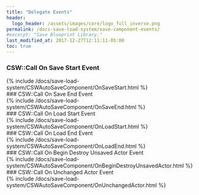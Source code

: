 ```yaml
---
title: "Delegate Events"
header:
  logo_header: /assets/images/core/logo_full_inverse.png
permalink: /docs-save-load-system/save-component-events/
#excerpt: "Save Blueprint Library."
last_modified_at: 2017-12-27T12:11:11-05:00
toc: true
---
```


### CSW::Call On Save Start Event
<div>
{% include /docs/save-load-system/CSWAutoSaveComponent/OnSaveStart.html %}
</div>
### CSW::Call On Save End Event
<div>
{% include /docs/save-load-system/CSWAutoSaveComponent/OnSaveEnd.html %}
</div>
### CSW::Call On Load Start Event
<div>
{% include /docs/save-load-system/CSWAutoSaveComponent/OnLoadStart.html %}
</div>
### CSW::Call On Load End Event
<div>
{% include /docs/save-load-system/CSWAutoSaveComponent/OnLoadEnd.html %}
</div>
### CSW::Call On Begin Destroy Unsaved Actor Event
<div>
{% include /docs/save-load-system/CSWAutoSaveComponent/OnBeginDestroyUnsavedActor.html %}
</div>
### CSW::Call On Unchanged Actor Event
<div>
{% include /docs/save-load-system/CSWAutoSaveComponent/OnUnchangedActor.html %}
</div>